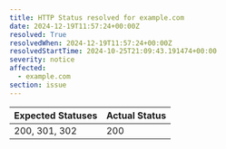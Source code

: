 ```yaml
---
title: HTTP Status resolved for example.com
date: 2024-12-19T11:57:24+00:00Z
resolved: True
resolvedWhen: 2024-12-19T11:57:24+00:00Z
resolvedStartTime: 2024-10-25T21:09:43.191474+00:00
severity: notice
affected:
  - example.com
section: issue
---
```


| Expected Statuses | Actual Status  |
|-------------------|----------------|
| 200, 301, 302 | 200 |
